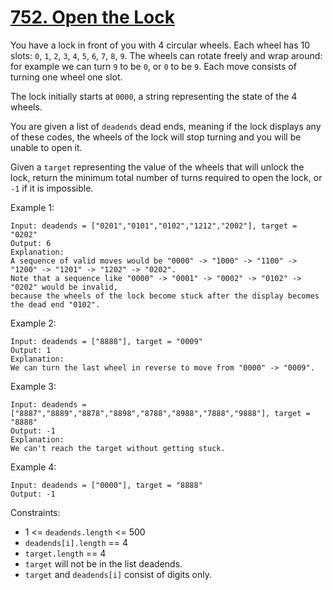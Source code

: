 [752. Open the Lock](https://leetcode.com/problems/open-the-lock/)
====================

You have a lock in front of you with 4 circular wheels. Each wheel has 10 slots:
`0`, `1`, `2`, `3`, `4`, `5`, `6`, `7`, `8`, `9`. The wheels can rotate freely
and wrap around: for example we can turn `9` to be `0`, or `0` to be `9`.
Each move consists of turning one wheel one slot.

The lock initially starts at `0000`, a string representing the state of the
4 wheels.

You are given a list of `deadends` dead ends, meaning if the lock displays any
of these codes, the wheels of the lock will stop turning and you will be unable
to open it.

Given a `target` representing the value of the wheels that will unlock the lock,
return the minimum total number of turns required to open the lock, or `-1` if
it is impossible.

Example 1:
```
Input: deadends = ["0201","0101","0102","1212","2002"], target = "0202"
Output: 6
Explanation:
A sequence of valid moves would be "0000" -> "1000" -> "1100" -> "1200" -> "1201" -> "1202" -> "0202".
Note that a sequence like "0000" -> "0001" -> "0002" -> "0102" -> "0202" would be invalid,
because the wheels of the lock become stuck after the display becomes the dead end "0102".
```

Example 2:
```
Input: deadends = ["8888"], target = "0009"
Output: 1
Explanation:
We can turn the last wheel in reverse to move from "0000" -> "0009".
```

Example 3:
```
Input: deadends = ["8887","8889","8878","8898","8788","8988","7888","9888"], target = "8888"
Output: -1
Explanation:
We can't reach the target without getting stuck.
```

Example 4:
```
Input: deadends = ["0000"], target = "8888"
Output: -1
```

Constraints:
 - 1 <= `deadends.length` <= 500
 - `deadends[i].length` == 4
 - `target.length` == 4
 - `target` will not be in the list deadends.
 - `target` and `deadends[i]` consist of digits only.
